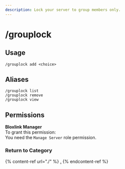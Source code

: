 ```yaml
---
description: Lock your server to group members only.
---
```


# /grouplock

## Usage

```
/grouplock add <choice>
```

## Aliases

```
/grouplock list
/grouplock remove
/grouplock view

```

## Permissions

**Bloxlink Manager**\
To grant this permission:\
You need the `Manage Server` role permission.

### Return to Category

{% content-ref url="./" %}
[.](./)
{% endcontent-ref %}
